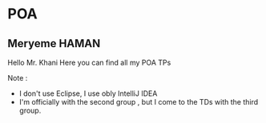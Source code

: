 # POA
## Meryeme HAMAN 

Hello Mr. Khani
Here you can find all my POA TPs

Note : 
* I don't use Eclipse, I use obly IntelliJ IDEA 
* I'm officially with the second group , but I come to the TDs with the third group. 
